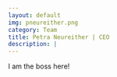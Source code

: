 ```yaml
---
layout: default
img: pneureither.png
category: Team
title: Petra Neureither | CEO
description: |
---
```

  I am the boss here!